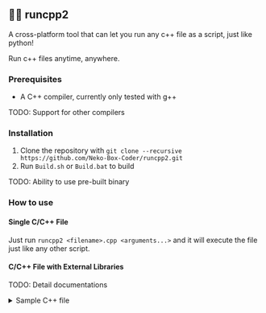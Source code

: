 ## 🏃‍♂️ runcpp2
A cross-platform tool that can let you run any c++ file as a script, just like python!

Run c++ files anytime, anywhere.

### Prerequisites
- A C++ compiler, currently only tested with g++

TODO: Support for other compilers

### Installation
1. Clone the repository with `git clone --recursive https://github.com/Neko-Box-Coder/runcpp2.git`
2. Run `Build.sh` or `Build.bat` to build

TODO: Ability to use pre-built binary

### How to use

#### Single C/C++ File
Just run `runcpp2 <filename>.cpp <arguments...>` and it will execute the file just like any other script.

#### C/C++ File with External Libraries

TODO: Detail documentations

<details>
<summary>Sample C++ file</summary>

```c++

/* runcpp2

OverrideCompileFlags:
    # Profile with the respective flags to override
    "g++":
        # Flags to be removed from the default compile flags, separated by space
        # Remove: "-Werror"

Dependencies:
-   Name: ssLogger
    Platforms: [Windows, Linux, MacOS]
    Source:
        Type: Git
        Value: "https://github.com/Neko-Box-Coder/ssLogger.git"
    LibraryType: Static
    # LibraryType: Header
    IncludePaths:
        - "Include"
    
    # (Optional if LibraryType is Header) Link properties of the dependency
    LinkProperties:
        # Properties for searching the library binary for the profile
        "g++":
            # The library names to be searched for when linking against the script
            SearchLibraryNames: ["ssLogger"]
            
            # (Optional) The library names to be excluded from being searched
            ExcludeLibraryNames: ["ssLogger_SRC"]
            
            # The path (relative to the dependency folder) to be searched for the dependency binaries
            SearchDirectories: ["./build"]
            
            # (Optional) Additional link options for this dependency
            AdditionalLinkOptions: 
                All: []

    
    # (Optional) List of setup commands for the supported platforms
    Setup:
        # Setup commands for the specified platform
        All:
            # Setup commands for the specified profile. 
            # All commands are run in the dependency folder
            "g++":
            -   "git submodule update --init --recursive"
            -   "mkdir build"
            -   "cd build && cmake .."
            -   "cd build && cmake --build . -j 16"
*/



#include "ssLogger/ssLogSwitches.hpp"

#define ssLOG_USE_SOURCE 1
#if !ssLOG_USE_SOURCE
    #include "ssLogger/ssLogInit.hpp"
#endif
 
#include "ssLogger/ssLog.hpp"

#include <iostream>

int main(int argc, char* argv[])
{
    std::cout << "Hello World" << std::endl;
    
    for(int i = 0; i < argc; ++i)
        std::cout << "Arg" << i << ": " << argv[i] << std::endl;
    
    #if ssLOG_USE_SOURCE
        ssLOG_LINE("Source dependency is working!!!");
    #else
        ssLOG_LINE("Header only dependency is working!!!");
    #endif

    int CheckCounter = 5;
    ssLOG_FATAL("Test fatal: " << CheckCounter);
    ssLOG_ERROR("Test error: " << CheckCounter);
    ssLOG_WARNING("Test warning: " << CheckCounter);
    ssLOG_INFO("Test info: " << CheckCounter);
    ssLOG_DEBUG("Test debug: " << CheckCounter);
    
    return 0;
}

```


</details>

